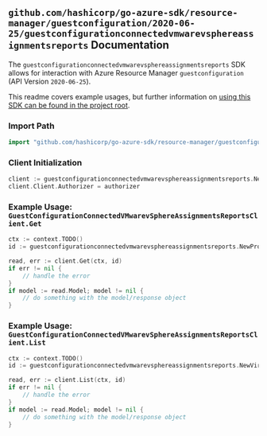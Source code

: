 
## `github.com/hashicorp/go-azure-sdk/resource-manager/guestconfiguration/2020-06-25/guestconfigurationconnectedvmwarevsphereassignmentsreports` Documentation

The `guestconfigurationconnectedvmwarevsphereassignmentsreports` SDK allows for interaction with Azure Resource Manager `guestconfiguration` (API Version `2020-06-25`).

This readme covers example usages, but further information on [using this SDK can be found in the project root](https://github.com/hashicorp/go-azure-sdk/tree/main/docs).

### Import Path

```go
import "github.com/hashicorp/go-azure-sdk/resource-manager/guestconfiguration/2020-06-25/guestconfigurationconnectedvmwarevsphereassignmentsreports"
```


### Client Initialization

```go
client := guestconfigurationconnectedvmwarevsphereassignmentsreports.NewGuestConfigurationConnectedVMwarevSphereAssignmentsReportsClientWithBaseURI("https://management.azure.com")
client.Client.Authorizer = authorizer
```


### Example Usage: `GuestConfigurationConnectedVMwarevSphereAssignmentsReportsClient.Get`

```go
ctx := context.TODO()
id := guestconfigurationconnectedvmwarevsphereassignmentsreports.NewProviders2GuestConfigurationAssignmentReportID("12345678-1234-9876-4563-123456789012", "example-resource-group", "virtualMachineValue", "guestConfigurationAssignmentValue", "reportIdValue")

read, err := client.Get(ctx, id)
if err != nil {
	// handle the error
}
if model := read.Model; model != nil {
	// do something with the model/response object
}
```


### Example Usage: `GuestConfigurationConnectedVMwarevSphereAssignmentsReportsClient.List`

```go
ctx := context.TODO()
id := guestconfigurationconnectedvmwarevsphereassignmentsreports.NewVirtualMachineProviders2GuestConfigurationAssignmentID("12345678-1234-9876-4563-123456789012", "example-resource-group", "virtualMachineValue", "guestConfigurationAssignmentValue")

read, err := client.List(ctx, id)
if err != nil {
	// handle the error
}
if model := read.Model; model != nil {
	// do something with the model/response object
}
```
